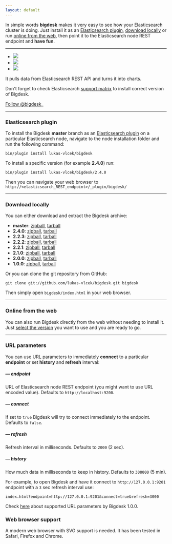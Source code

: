 ```yaml
---
layout: default
---
```


In simple words **bigdesk** makes it very easy to see how your Elasticsearch cluster is doing. Just install it as an [Elasticsearch plugin](#elasticsearch_plugin), [download locally](#download_locally) or run [online from the web](#online_from_the_web), then point it to the Elasticsearch node REST endpoint and **have fun**. 

*****

<!-- ![bigdesk master screenshot](images/bigdesk-2.0.0-SNAPSHOT.jpg) -->
<!-- ![bigdesk master screenshot](images/bigdesk-master-nodes.png) -->
<!-- ![bigdesk master screenshot](images/bigdesk-master-cluster.png) -->

<section class="slider">
	<div class="flexslider">
	  <ul class="slides">
	    <li>
	      <img src="images/bigdesk-01.png" />
	    </li>
	    <!-- <li>
	      <img src="images/bigdesk-02.png" />
	    </li> -->
	    <li>
	      <img src="images/bigdesk-03.png" />
	    </li>
	    <li>
	      <img src="images/bigdesk-04.png" />
	    </li>
	  </ul>
	</div>
</section>

It pulls data from Elasticsearch REST API and turns it into charts.

Don't forget to check Elasticsearch [support matrix](https://github.com/lukas-vlcek/bigdesk#support-matrix) to install correct version of Bigdesk.

<div>
<a href="https://twitter.com/bigdesk_" class="twitter-follow-button" data-show-count="false">Follow @bigdesk_</a>
<script>!function(d,s,id){var js,fjs=d.getElementsByTagName(s)[0];if(!d.getElementById(id)){js=d.createElement(s);js.id=id;js.src="//platform.twitter.com/widgets.js";fjs.parentNode.insertBefore(js,fjs);}}(document,"script","twitter-wjs");</script>
</div>

*****

### Elasticsearch plugin

To install the Bigdesk **master** branch as an [Elasticsearch plugin](http://www.elasticsearch.org/guide/reference/modules/plugins.html) on a particular Elasticsearch node, navigate to the node installation folder and run the following command:

	bin/plugin install lukas-vlcek/bigdesk

To install a specific version (for example **2.4.0**) run:

	bin/plugin install lukas-vlcek/bigdesk/2.4.0

Then you can navigate your web browser to `http://<elasticsearch_REST_endpoint>/_plugin/bigdesk/`

*****

### Download locally

You can either download and extract the Bigdesk archive:

- **master**: [zipball](https://github.com/lukas-vlcek/bigdesk/zipball/master), [tarball](https://github.com/lukas-vlcek/bigdesk/tarball/master)
- **2.4.0**: [zipball](https://github.com/lukas-vlcek/bigdesk/zipball/v2.4.0), [tarball](https://github.com/lukas-vlcek/bigdesk/tarball/v2.4.0)
- **2.2.3**: [zipball](https://github.com/lukas-vlcek/bigdesk/zipball/v2.2.3), [tarball](https://github.com/lukas-vlcek/bigdesk/tarball/v2.2.3)
- **2.2.2**: [zipball](https://github.com/lukas-vlcek/bigdesk/zipball/v2.2.2), [tarball](https://github.com/lukas-vlcek/bigdesk/tarball/v2.2.2)
- **2.2.1**: [zipball](https://github.com/lukas-vlcek/bigdesk/zipball/v2.2.1), [tarball](https://github.com/lukas-vlcek/bigdesk/tarball/v2.2.1)
- **2.1.0**: [zipball](https://github.com/lukas-vlcek/bigdesk/zipball/v2.1.0), [tarball](https://github.com/lukas-vlcek/bigdesk/tarball/v2.1.0)
- **2.0.0**: [zipball](https://github.com/lukas-vlcek/bigdesk/zipball/v2.0.0), [tarball](https://github.com/lukas-vlcek/bigdesk/tarball/v2.0.0)
- **1.0.0**: [zipball](https://github.com/lukas-vlcek/bigdesk/zipball/v1.0.0), [tarball](https://github.com/lukas-vlcek/bigdesk/tarball/v1.0.0)

Or you can clone the git repository from GitHub:

	git clone git://github.com/lukas-vlcek/bigdesk.git bigdesk

Then simply open `bigdesk/index.html` in your web browser.

*****

### Online from the web

You can also run Bigdesk directly from the web without needing to install it. Just [select the version](v) you want to use and you are ready to go.

*****

### URL parameters

You can use URL parameters to immediately **connect** to a particular **endpoint** or set **history** and **refresh** interval:

##### &mdash; endpoint
URL of Elasticsearch node REST endpoint (you might want to use URL encoded value). Defaults to `http://localhost:9200`.

##### &mdash; connect
If set to `true` Bigdesk will try to connect immediately to the endpoint. Defaults to `false`.

##### &mdash; refresh
Refresh interval in milliseconds. Defaults to `2000` (2 sec).

##### &mdash; history
How much data in milliseconds to keep in history. Defaults to `300000` (5 min).

For example, to open Bigdesk and have it connect to `http://127.0.0.1:9201` endpoint with a `3` sec refresh interval use:

`index.html?endpoint=http://127.0.0.1:9201&connect=true&refresh=3000`

Check [here](https://github.com/lukas-vlcek/bigdesk/blob/0.18.x/README.textile) about supported URL parameters by Bigdesk 1.0.0. 

### Web browser support

A modern web browser with SVG support is needed. It has been tested in Safari, Firefox and Chrome.

